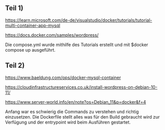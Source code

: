 ## Teil 1)
https://learn.microsoft.com/de-de/visualstudio/docker/tutorials/tutorial-multi-container-app-mysql

https://docs.docker.com/samples/wordpress/

Die compose.yml wurde mithilfe des Tutorials erstellt und mit $docker compose up ausgeführt.

##  Teil 2)

https://www.baeldung.com/ops/docker-mysql-container

https://cloudinfrastructureservices.co.uk/install-wordpress-on-debian-10-11/

https://www.server-world.info/en/note?os=Debian_11&p=docker&f=4

Anfang war es schwierig die Commands zu verstehen und richtig einzusetzen.
Die Dockerfile stellt alles was für den Build gebraucht wird zur Verfügung und der entrypoint wird beim Ausführen gestartet.
